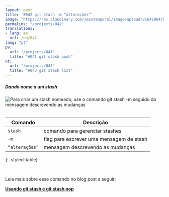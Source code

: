 ```yaml
---
layout: post
title: '#042 git stash -m “alterações”'
image: "https://res.cloudinary.com/jesstemporal/image/upload/v1642964758/gitfichas/pt/042/thumbnail_g1sl7r.jpg"
permalink: "/projects/042"
translations:
- lang: en
  url: /en/042
lang: "pt"
pv:
  url: "/projects/041"
  title: "#041 git stash push"
nt:
  url: "/projects/043"
  title: "#043 git stash list"
---
```

##### Dando nome a um stash

<img alt="Para criar um stash nomeado, use o comando git stash -m seguido da mensagem descrevendo as mudanças" src="https://res.cloudinary.com/jesstemporal/image/upload/v1642964759/gitfichas/pt/042/full_zd11ve.jpg"><br><br>

| Comando | Descrição |
|---------|-----------|
| `stash` | comando para gerenciar stashes |
| `-m` | flag para escrever uma mensagem de stash |
| `“alterações”` | mensagem descrevendo as mudanças |
{: .styled-table}

<br>

Leia mais sobre esse comando no blog post a seguir:

<a href="https://jtemporal.com/usando-git-stash-e-git-stash-pop/">
  <strong>Usando git stash e git stash pop</strong>
</a>
